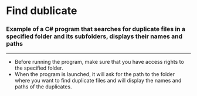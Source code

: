 # Find dublicate
### Example of a C# program that searches for duplicate files in a specified folder and its subfolders, displays their names and paths
---
- Before running the program, make sure that you have access rights to the specified folder.
- When the program is launched, it will ask for the path to the folder where you want to find duplicate files and will display the names and paths of the duplicates.
